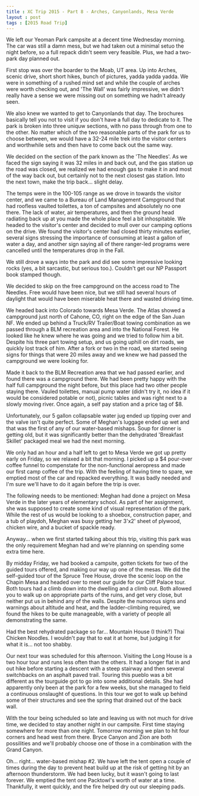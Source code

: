 ```yaml
---
title : XC Trip 2015 - Part 8 - Arches, Canyonlands, Mesa Verde
layout : post
tags : [2015 Road Trip]
--- 
```


We left our Yeoman Park campsite at a decent time Wednesday morning. The car was still a damn mess, but we had taken out a minimal setuo the night before, so a full repack didn't seem very feasible.  Plus, we had a two-park day planned out.

First stop was over the boarder to the Moab, UT area.  Up into Arches, scenic drive, short short hikes, bunch of pictures, yadda yadda yadda.  We were in something of a rushed mind set and while the couple of arches were worth checking out, and \'The Wall\' was fairly impressive, we didn\'t really have a sense we were missing out on something we hadn't already seen.  

We also knew we wanted to get to Canyonlands that day.  The brochures basically tell you not to visit if you don't have a full day to dedicate to it.  The park is broken into three uniquw sections, with no pass through from one to the other.  No matter which of the two reasonable parts of the park for us to choose between, we would have a 32-24 mile trek into the visitor centers and worthwhile sets and then have to come back out the same way.  

We decided on the section of the park known as the \'The Needles\'.  As we faced the sign saying it was 32 miles in and back out, and the gas station up the road was closed, we realized we had enough gas to make it in and most of the way back out, but certainly not to the next closest gas station.  Into the next town, make the trip back... slight delay.

The temps were in the 100-105 range as we drove in towards the visitor center, and we came to a Bureau of Land Management Campground that had roofless vaulted toilettes, a ton of campsites and absolutely no one there.  The lack of water, air temperatures, and then the ground head radiating back up at you made the whole place feel a bit inhospitable.  We headed to the visitor\'s center and decided to mull over our camping options on the drive.  We found the visitor\'s center had closed thirty minutes earlier, several signs stressing the importance of consuming at least a gallon of water a day, and another sign saying all of there ranger-led programs were cancelled until the temperatures drop in the Fall.  

We still drove a ways into the park and did see some impressive looking rocks (yes, a bit sarcastic, but serious too.).  Couldn't get our NP Passport book stamped though.

We decided to skip on the free campground on the access road to The Needles.  Free would have been nice, but we still had several hours of daylight that would have been miserable heat there and wasted driving time.  

We headed back into Colorado towards Mesa Verde.  The Atlas showed a campground just north of Cahone, CO, right on the edge of the San Juan NF.  We ended up behind a Truck/RV Trailer/Boat towing combination as we passed through a BLM recreation area and into the National Forest.  He looked like he knew where he was going and we tried to follow him a bit.  Despite his three part towing setup, and us going uphill on dirt roads, we quickly lost track of him.  After a fork or two in the road, we started seeing signs for things that were 20 miles away and we knew we had passed the campground we were looking for.  

Made it back to the BLM Recreation area that we had passed earlier, and found there was a campground there.  We had been pretty happy with the half full campground the night before, but this place had two other people staying there.  Vauled toilettes, manual pump water (didn't try it, no idea if it would be considered potable or not), picnic tables and was right next to a slowly moving river.  Once again, a self pay station and a price tag of $8.

Unfortunately, our 5 gallon collapsable water jug ended up tipping over and the valve isn't quite perfect.  Some of Meghan\'s luggage ended up wet and that was the first of any of our water-based mishaps.  Soup for dinner is getting old, but it was significantly better than the dehydrated \'Breakfast Skillet\' packaged meal we had the next morning.  

We only had an hour and a half left to get to Mesa Verde we got up pretty early on Friday, so we relaxed a bit that morning.  I picked up a $4 pour-over coffee funnel to compenstate for the non-functional aeropress and made our first camp coffee of the trip.  With the feeling of having time to spare, we emptied most of the car and repacked everything.  It was badly needed and I'm sure we'll have to do it again before the trip is over. 

The following needs to be mentioned:
Meghan had done a project on Mesa Verde in the later years of elementary school.  As part of her assignment, she was supposed to create some kind of visual representation of the park.  While the rest of us would be looking to a shoebox, construction paper, and a tub of playdoh, Meghan was busy getting her 3\'x2\' sheet of plywood, chicken wire, and a bucket of spackle ready.

Anyway... when we first started talking about this trip, visiting this park was the only requirement Meghan had and we\'re planning on spending some extra time here.

By midday Friday, we had booked a campsite, gotten tickets for two of the guided tours offered, and making our way up one of the mesas.  We did the self-guided tour of the Spruce Tree House, drove the scenic loop on the Chapin Mesa and headed over to meet our guide for our Cliff Palace tour.  Both tours had a climb down into the dwelling and a climb out.  Both allowed you to walk up on appropriate parts of the ruins, and get very close, but neither put us in behind any of the walls.  Despite the numorous signs and warnings about altitude and heat, and the ladder-climbing required, we found the hikes to be quite manageable, with a variety of people all demonstrating the same. 

Had the best rehydrated package so far... Mountain House (I think?) Thai Chicken Noodles.  I wouldn't pay that to eat it at home, but judging it for what it is... not too shabby.

Our next tour was scheduled for this afternoon.  Visiting the Long House is a two hour tour and runs less often than the others.  It had a longer flat in and out hike before starting a descent with a steep stairway and then several switchbacks on an asphalt paved trail.  Touring this pueblo was a bit different as the tourguide got to go into some additional details.  She had apparently only been at the park for a few weeks, but she managed to field a continuous onslaught of questions.  In this tour we got to walk up behind some of their structures and see the spring that drained out of the back wall.

With the tour being scheduled so late and leaving us with not much for drive time, we decided to stay another night in our campsite. First time staying somewhere for more than one night.  Tomorrow morning we plan to hit four corners and head west from there.  Bryce Canyon and Zion are both possilities and we'll probably choose one of those in a combination with the Grand Canyon.

Oh... right... water-based mishap #2.  We have left the tent open a couple of times during the day to prevent heat build up at the risk of getting hit by an afternoon thunderstorm.  We had been lucky, but it wasn't going to last forever.  We emptied the tent one Packtowl's worth of water at a time.  Thankfully, it went quickly, and the fire helped dry out our sleeping pads.




